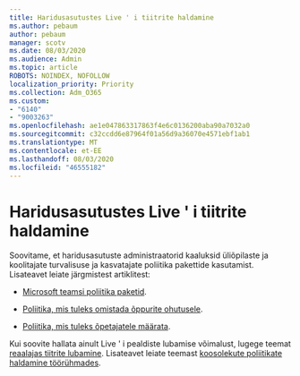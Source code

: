 ```yaml
---
title: Haridusasutustes Live ' i tiitrite haldamine
ms.author: pebaum
author: pebaum
manager: scotv
ms.date: 08/03/2020
ms.audience: Admin
ms.topic: article
ROBOTS: NOINDEX, NOFOLLOW
localization_priority: Priority
ms.collection: Adm_O365
ms.custom:
- "6140"
- "9003263"
ms.openlocfilehash: ae1e047863317863f4e6c0136200aba90a7032a0
ms.sourcegitcommit: c32ccdd6e87964f01a56d9a36070e4571ebf1ab1
ms.translationtype: MT
ms.contentlocale: et-EE
ms.lasthandoff: 08/03/2020
ms.locfileid: "46555182"
---
```

# <a name="managing-live-captions-for-education-organizations"></a>Haridusasutustes Live ' i tiitrite haldamine

Soovitame, et haridusasutuste administraatorid kaaluksid üliõpilaste ja koolitajate turvalisuse ja kasvatajate poliitika pakettide kasutamist. Lisateavet leiate järgmistest artiklitest:  

- [Microsoft teamsi poliitika paketid](https://docs.microsoft.com/microsoftteams/policy-packages-edu#policy-packages-in-microsoft-teams).  
    
- [Poliitika, mis tuleks omistada õppurite ohutusele](https://docs.microsoft.com/microsoftteams/policy-packages-edu#policies-that-should-be-assigned-for-student-safety).

- [Poliitika, mis tuleks õpetajatele määrata](https://docs.microsoft.com/microsoftteams/policy-packages-edu#policies-that-should-be-assigned-for-educators).

Kui soovite hallata ainult Live ' i pealdiste lubamise võimalust, lugege teemat [reaalajas tiitrite lubamine](https://docs.microsoft.com/microsoftteams/meeting-policies-in-teams#enable-live-captions). Lisateavet leiate teemast [koosolekute poliitikate haldamine töörühmades](https://docs.microsoft.com/microsoftteams/meeting-policies-in-teams).